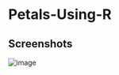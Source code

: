 # Petals-Using-R

## Screenshots

![image](https://github.com/akhi07rx/Petals-Using-R/assets/89210430/d583653f-f5c6-468b-9d6e-573697f21806)

<script async src="https://www.mycompiler.io/static/js/embedv2.js#id:LlEFN1GFbZ6"></script>
